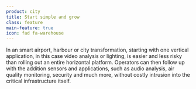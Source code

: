 ```yaml
---
product: city
title: Start simple and grow
class: feature
main-feature: true
icon: fad fa-warehouse
---
```


In an smart airport, harbour or city transformation, starting with one vertical application, in this case video analysis or lighting, is easier and less risky than rolling out an entire horizontal platform. Operators can then follow up with the addition sensors and applications, such as audio analysis, air quality monitoring, security and much more, without costly intrusion into the critical infrastructure itself.
